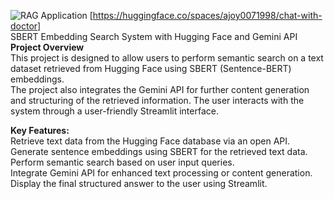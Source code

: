 ![RAG Application]()
[https://huggingface.co/spaces/ajoy0071998/chat-with-doctor]<br>
SBERT Embedding Search System with Hugging Face and Gemini API<br>
**Project Overview**<br>
This project is designed to allow users to perform semantic search on a text dataset retrieved from Hugging Face using SBERT (Sentence-BERT) embeddings.<br> The project also integrates the Gemini API for further content generation and structuring of the retrieved information. The user interacts with the system through a user-friendly Streamlit interface.

**Key Features:**<br>
Retrieve text data from the Hugging Face database via an open API.<br>
Generate sentence embeddings using SBERT for the retrieved text data.<br>
Perform semantic search based on user input queries.<br>
Integrate Gemini API for enhanced text processing or content generation.<br>
Display the final structured answer to the user using Streamlit.<br>
